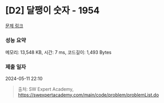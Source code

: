 # [D2] 달팽이 숫자 - 1954 

[문제 링크](https://swexpertacademy.com/main/code/problem/problemDetail.do?contestProbId=AV5PobmqAPoDFAUq) 

### 성능 요약

메모리: 13,548 KB, 시간: 7 ms, 코드길이: 1,493 Bytes

### 제출 일자

2024-05-11 22:10



> 출처: SW Expert Academy, https://swexpertacademy.com/main/code/problem/problemList.do